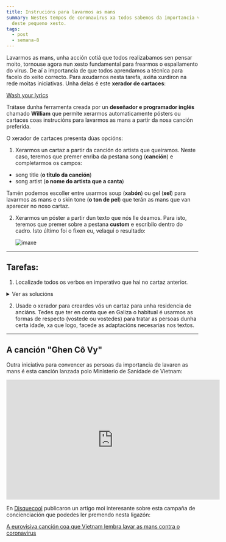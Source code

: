 ```yaml
---
title: Instrucións para lavarmos as mans
summary: Nestes tempos de coronavirus xa todos sabemos da importancia vital
  deste pequeno xesto.
tags:
  - post
  - semana-8
---
```

Lavarmos as mans, unha acción cotiá que todos realizabamos sen pensar moito, tornouse agora nun xesto fundamental para frearmos o espallamento do virus. De aí a importancia de que todos aprendamos a técnica para facelo do xeito correcto. Para axudarnos nesta tarefa, axiña xurdiron na rede moitas iniciativas. Unha delas é este **xerador de cartaces**:

[Wash your lyrics](https://washyourlyrics.com/)

Trátase dunha ferramenta creada por un **deseñador e programador inglés** chamado **William** que permite xerarmos automaticamente pósters ou cartaces coas instrucións para lavarmos as mans a partir da nosa canción preferida.

O xerador de cartaces presenta dúas opcións:

1. Xerarmos un cartaz a partir da canción do artista que queiramos. Neste caso, teremos que premer enriba da pestana song (**canción**) e completarmos os campos: 

* song title (**o título da canción**)
* song artist (**o nome do artista que a canta**)

Tamén podemos escoller entre usarmos soup (**xabón**) ou gel (**xel**) para lavarmos as mans e o skin tone (**o ton de pel**) que terán as mans que van aparecer no noso cartaz. 

2. Xerarmos un póster a partir dun texto que nós lle deamos. Para isto, teremos que premer sobre a pestana **custom** e escribilo dentro do cadro.  Isto último foi o fixen eu, velaquí o resultado: 

   ![imaxe](/static/img/cartaz-lavado-de-mans.png)

- - -

## Tarefas:

1. Localizade todos os verbos en imperativo que hai no cartaz anterior.

<details> <summary>Ver as solucións</summary>

1. Molla
2. Aplica
3. Enxaboa
4. Entrelaza / fricciona
5. Fricciona
6. Frega
7. Frega / repite
8. Fricciona / fai
9. Frega
10. Enxauga
11. Fecha
12. Seca


</details>

2. Usade o xerador para creardes vós un cartaz para unha residencia de anciáns. Tedes que ter en conta que en Galiza o habitual é usarmos as formas de respecto (vostede ou vostedes) para tratar as persoas dunha certa idade, xa que logo, facede as adaptacións necesarias nos textos.

- - -

## A canción "Ghen Cô Vy"

Outra iniciativa para convencer as persoas da importancia de lavaren as mans é esta canción lanzada polo Ministerio de Sanidade de Vietnam: 

<iframe width="560" height="315" src="https://www.youtube.com/embed/BtulL3oArQw" frameborder="0" allow="accelerometer; autoplay; encrypted-media; gyroscope; picture-in-picture" allowfullscreen></iframe>

En [Disquecool](https://www.disquecool.com/) publicaron un artigo moi interesante sobre esta campaña de concienciación que podedes ler premendo nesta ligazón:

[A eurovisiva canción coa que Vietnam lembra lavar as mans contra o coronavirus](https://www.disquecool.com/2020/03/16/a-eurovisiva-cancion-coa-que-vietnam-lembra-lavar-as-mans-contra-o-coronavirus/)